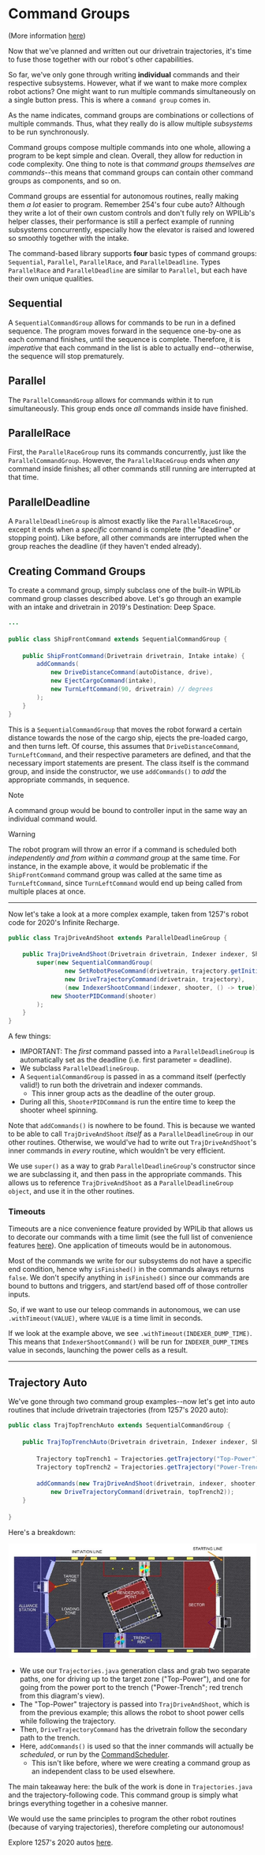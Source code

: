 # Command Groups

(More information [here](https://docs.wpilib.org/en/latest/docs/software/commandbased/command-groups.html))

Now that we've planned and written out our drivetrain trajectories, it's time to fuse those together with our robot's other capabilities.

So far, we've only gone through writing **individual** commands and their respective subsystems. However, what if we want to make more complex robot actions? One might want to run multiple commands simultaneously on a single button press. This is where a `command group` comes in.

As the name indicates, command groups are combinations or collections of multiple commands. Thus, what they really do is allow multiple *subsystems* to be run synchronously.

Command groups compose multiple commands into one whole, allowing a program to be kept simple and clean. Overall, they allow for reduction in code complexity. One thing to note is that *command groups themselves are commands*--this means that command groups can contain other command groups as components, and so on.

Command groups are essential for autonomous routines, really making them *a lot* easier to program. Remember 254's four cube auto? Although they write a lot of their own custom controls and don't fully rely on WPILib's helper classes, their performance is still a perfect example of running subsystems concurrently, especially how the elevator is raised and lowered so smoothly together with the intake.

The command-based library supports **four** basic types of command groups: `Sequential`, `Parallel`, `ParallelRace`, and `ParallelDeadline`. Types `ParallelRace` and `ParallelDeadline` are similar to `Parallel`, but each have their own unique qualities.

## Sequential

A `SequentialCommandGroup` allows for commands to be run in a defined sequence. The program moves forward in the sequence one-by-one as each command finishes, until the sequence is complete. Therefore, it is *imperative* that each command in the list is able to actually end--otherwise, the sequence will stop prematurely.

## Parallel

The `ParallelCommandGroup` allows for commands within it to run simultaneously. This group ends once *all* commands inside have finished.

## ParallelRace

First, the `ParallelRaceGroup` runs its commands concurrently, just like the `ParallelCommandGroup`. However, the `ParallelRaceGroup` ends when *any* command inside finishes; all other commands still running are interrupted at that time.

## ParallelDeadline

A `ParallelDeadlineGroup` is almost exactly like the `ParallelRaceGroup`, except it ends when a *specific* command is complete (the "deadline" or stopping point). Like before, all other commands are interrupted when the group reaches the deadline (if they haven't ended already).

## Creating Command Groups

To create a command group, simply subclass one of the built-in WPILib command group classes described above. Let's go through an example with an intake and drivetrain in 2019's Destination: Deep Space.

```java
...

public class ShipFrontCommand extends SequentialCommandGroup {

    public ShipFrontCommand(Drivetrain drivetrain, Intake intake) {
        addCommands(
            new DriveDistanceCommand(autoDistance, drive),
            new EjectCargoCommand(intake),
            new TurnLeftCommand(90, drivetrain) // degrees
        );
    }
}
```

This is a `SequentialCommandGroup` that moves the robot forward a certain distance towards the nose of the cargo ship, ejects the pre-loaded cargo, and then turns left. Of course, this assumes that `DriveDistanceCommand`, `TurnLeftCommand`, and their respective parameters are defined, and that the necessary import statements are present. The class itself is the command group, and inside the constructor, we use `addCommands()` to *add* the appropriate commands, in sequence.

> [!NOTE]
> A command group would be bound to controller input in the same way an individual command would.

> [!WARNING]
> The robot program will throw an error if a command is scheduled both *independently and from within a command group* at the same time. For instance, in the example above, it would be problematic if the `ShipFrontCommand` command group was called at the same time as `TurnLeftCommand`, since `TurnLeftCommand` would end up being called from multiple places at once.

---

Now let's take a look at a more complex example, taken from 1257's robot code for 2020's Infinite Recharge.

```java
public class TrajDriveAndShoot extends ParallelDeadlineGroup {

    public TrajDriveAndShoot(Drivetrain drivetrain, Indexer indexer, Shooter shooter, Trajectory trajectory, Intake intake) {
        super(new SequentialCommandGroup(
                new SetRobotPoseCommand(drivetrain, trajectory.getInitialPose()),
                new DriveTrajectoryCommand(drivetrain, trajectory),
                (new IndexerShootCommand(indexer, shooter, () -> true)).withTimeout(INDEXER_DUMP_TIME)),
            new ShooterPIDCommand(shooter)
        );
    }
}
```

A few things:

- IMPORTANT: The *first* command passed into a `ParallelDeadlineGroup` is automatically set as the deadline (i.e. first parameter = deadline).
- We subclass `ParallelDeadlineGroup`.
- A `SequentialCommandGroup` is passed in as a command itself (perfectly valid!) to run both the drivetrain and indexer commands.
  - This inner group acts as the deadline of the outer group.
- During all this, `ShooterPIDCommand` is run the entire time to keep the shooter wheel spinning.

Note that `addCommands()` is nowhere to be found. This is because we wanted to be able to call `TrajDriveAndShoot` *itself* as a `ParallelDeadlineGroup` in our other routines. Otherwise, we would've had to write out `TrajDriveAndShoot`'s inner commands in *every* routine, which wouldn't be very efficient.

We use `super()` as a way to grab `ParallelDeadlineGroup`'s constructor since we are subclassing it, and then pass in the appropriate commands. This allows us to reference `TrajDriveAndShoot` as a `ParallelDeadlineGroup object`, and use it in the other routines.

### Timeouts

Timeouts are a nice convenience feature provided by WPILib that allows us to decorate our commands with a time limit (see the full list of convenience features [here](https://docs.wpilib.org/en/latest/docs/software/commandbased/convenience-features.html)). One application of timeouts would be in autonomous.

Most of the commands we write for our subsystems do not have a specific end condition, hence why `isFinished()` in the commands always returns `false`. We don't specify anything in `isFinished()` since our commands are bound to buttons and triggers, and start/end based off of those controller inputs.

So, if we want to use our teleop commands in autonomous, we can use `.withTimeout(VALUE)`, where `VALUE` is a time limit in seconds.

If we look at the example above, we see `.withTimeout(INDEXER_DUMP_TIME)`. This means that `IndexerShootCommand()` will be run for `INDEXER_DUMP_TIME`s value in seconds, launching the power cells as a result.

---

## Trajectory Auto

We've gone through two command group examples--now let's get into auto routines that include drivetrain trajectories (from 1257's 2020 auto):

```java
public class TrajTopTrenchAuto extends SequentialCommandGroup {

    public TrajTopTrenchAuto(Drivetrain drivetrain, Indexer indexer, Shooter shooter, Intake intake) {

        Trajectory topTrench1 = Trajectories.getTrajectory("Top-Power");
        Trajectory topTrench2 = Trajectories.getTrajectory("Power-Trench");

        addCommands(new TrajDriveAndShoot(drivetrain, indexer, shooter, topTrench1, intake), 
            new DriveTrajectoryCommand(drivetrain, topTrench2));
    }

}
```

Here's a breakdown:

![2020 Field Diagram](img/2020FieldDiagram.jpg)

- We use our `Trajectories.java` generation class and grab two separate paths, one for driving up to the target zone ("Top-Power"), and one for going from the power port to the trench ("Power-Trench"; red trench from this diagram's view).
- The "Top-Power" trajectory is passed into `TrajDriveAndShoot`, which is from the previous example; this allows the robot to shoot power cells while following the trajectory.
- Then, `DriveTrajectoryCommand` has the drivetrain follow the secondary path to the trench.
- Here, `addCommands()` is used so that the inner commands will actually be *scheduled*, or run by the [CommandScheduler](https://docs.wpilib.org/en/latest/docs/software/commandbased/command-scheduler.html).
  - This isn't like before, where we were creating a command group as an independent class to be used elsewhere.

The main takeaway here: the bulk of the work is done in `Trajectories.java` and the trajectory-following code. This command group is simply what brings everything together in a cohesive manner.

We would use the same principles to program the other robot routines (because of varying trajectories), therefore completing our autonomous!

Explore 1257's 2020 autos [here](https://github.com/FRC1257/2020-Robot/tree/master/src/main/java/frc/robot/commands/auto).
